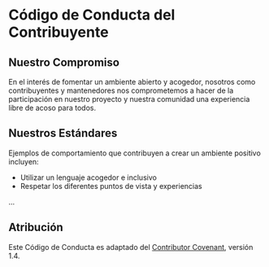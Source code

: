 # Código de Conducta del Contribuyente

## Nuestro Compromiso

En el interés de fomentar un ambiente abierto y acogedor, nosotros como
contribuyentes y mantenedores nos comprometemos a hacer de la participación en nuestro proyecto y nuestra comunidad una experiencia libre de acoso para todos.

## Nuestros Estándares

Ejemplos de comportamiento que contribuyen a crear un ambiente positivo incluyen:

* Utilizar un lenguaje acogedor e inclusivo
* Respetar los diferentes puntos de vista y experiencias

...

## Atribución

Este Código de Conducta es adaptado del [Contributor Covenant](https://www.contributor-covenant.org), versión 1.4.
